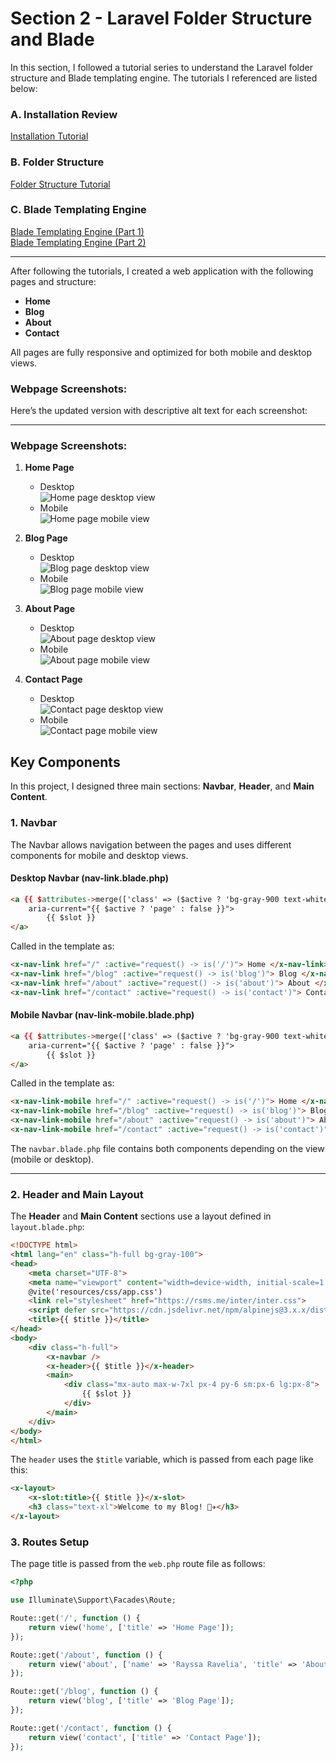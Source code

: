 # Section 2 - Laravel Folder Structure and Blade

In this section, I followed a tutorial series to understand the Laravel folder structure and Blade templating engine. The tutorials I referenced are listed below:

### A. Installation Review
[Installation Tutorial](https://youtu.be/nW60yGRoUrs?si=QVzCjdFsiLO4qrL-)

### B. Folder Structure
[Folder Structure Tutorial](https://youtu.be/x55ndgkD2QI?si=7anOzBr9XZXpt7ul)

### C. Blade Templating Engine
[Blade Templating Engine (Part 1)](https://youtu.be/vDx6VA-6a6Y?si=5KL44NKwp9ToxHs3)  
[Blade Templating Engine (Part 2)](https://youtu.be/00o1vJYTp4I?si=Rd88-lMuZRQYiS5-)

---

After following the tutorials, I created a web application with the following pages and structure:

- **Home**
- **Blog**
- **About**
- **Contact**

All pages are fully responsive and optimized for both mobile and desktop views.

### Webpage Screenshots:
Here’s the updated version with descriptive alt text for each screenshot:

---

### Webpage Screenshots:
1. **Home Page**
    - Desktop  
    ![Home page desktop view](img/desktop-home.png)
    - Mobile  
    ![Home page mobile view](img/mobile-home.png)

2. **Blog Page**
    - Desktop  
    ![Blog page desktop view](img/desktop-blog.png)
    - Mobile  
    ![Blog page mobile view](img/mobile-blog.png)

3. **About Page**
    - Desktop  
    ![About page desktop view](img/desktop-about.png)
    - Mobile  
    ![About page mobile view](img/mobile-about.png)

4. **Contact Page**
    - Desktop  
    ![Contact page desktop view](img/desktop-contact.png)
    - Mobile  
    ![Contact page mobile view](img/mobile-contact.png)


## Key Components

In this project, I designed three main sections: **Navbar**, **Header**, and **Main Content**.

### 1. Navbar
The Navbar allows navigation between the pages and uses different components for mobile and desktop views.

#### Desktop Navbar (nav-link.blade.php)
```html
<a {{ $attributes->merge(['class' => ($active ? 'bg-gray-900 text-white' : 'text-gray-300 hover:bg-gray-700 hover:text-white') . ' block sm:inline-block sm:mr-4 px-3 py-2 text-sm font-medium rounded-md']) }} 
    aria-current="{{ $active ? 'page' : false }}">
        {{ $slot }}
</a>
```
Called in the template as:
```html
<x-nav-link href="/" :active="request() -> is('/')"> Home </x-nav-link>
<x-nav-link href="/blog" :active="request() -> is('blog')"> Blog </x-nav-link>
<x-nav-link href="/about" :active="request() -> is('about')"> About </x-nav-link>
<x-nav-link href="/contact" :active="request() -> is('contact')"> Contact </x-nav-link>
```

#### Mobile Navbar (nav-link-mobile.blade.php)
```html
<a {{ $attributes->merge(['class' => ($active ? 'bg-gray-900 text-white' : 'text-gray-300 hover:bg-gray-700 hover:text-white') . ' block px-3 py-2 text-sm font-medium rounded-md']) }} 
    aria-current="{{ $active ? 'page' : false }}">
        {{ $slot }}
</a>
```
Called in the template as:
```html
<x-nav-link-mobile href="/" :active="request() -> is('/')"> Home </x-nav-link-mobile>
<x-nav-link-mobile href="/blog" :active="request() -> is('blog')"> Blog </x-nav-link-mobile>
<x-nav-link-mobile href="/about" :active="request() -> is('about')"> About </x-nav-link-mobile>
<x-nav-link-mobile href="/contact" :active="request() -> is('contact')"> Contact </x-nav-link-mobile>
```

The `navbar.blade.php` file contains both components depending on the view (mobile or desktop).

---

### 2. Header and Main Layout
The **Header** and **Main Content** sections use a layout defined in `layout.blade.php`:

```html
<!DOCTYPE html>
<html lang="en" class="h-full bg-gray-100">
<head>
    <meta charset="UTF-8">
    <meta name="viewport" content="width=device-width, initial-scale=1.0">
    @vite('resources/css/app.css')
    <link rel="stylesheet" href="https://rsms.me/inter/inter.css">
    <script defer src="https://cdn.jsdelivr.net/npm/alpinejs@3.x.x/dist/cdn.min.js"></script>
    <title>{{ $title }}</title>
</head>
<body>
    <div class="h-full">
        <x-navbar />
        <x-header>{{ $title }}</x-header>
        <main>
            <div class="mx-auto max-w-7xl px-4 py-6 sm:px-6 lg:px-8">
                {{ $slot }}
            </div>
        </main>
    </div>
</body>
</html>
```

The `header` uses the `$title` variable, which is passed from each page like this:

```html
<x-layout>
    <x-slot:title>{{ $title }}</x-slot>
    <h3 class="text-xl">Welcome to my Blog! 🧳✈️</h3>
</x-layout>
```

### 3. Routes Setup
The page title is passed from the `web.php` route file as follows:

```php
<?php

use Illuminate\Support\Facades\Route;

Route::get('/', function () {
    return view('home', ['title' => 'Home Page']);
});

Route::get('/about', function () {
    return view('about', ['name' => 'Rayssa Ravelia', 'title' => 'About Page']);
});

Route::get('/blog', function () {
    return view('blog', ['title' => 'Blog Page']);
});

Route::get('/contact', function () {
    return view('contact', ['title' => 'Contact Page']);
});
```